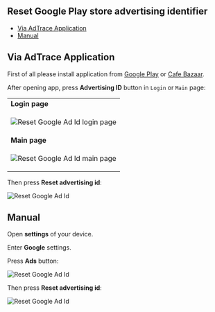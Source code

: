 ## Reset Google Play store advertising identifier

   * [Via AdTrace Application](#solution-1)
   * [Manual](#solution-2)

## <a id="solution-1"></a>Via AdTrace Application

First of all please install application from [Google Play][adtrace-app-google-play-link] or [Cafe Bazaar][adtrace-app-cafe-bazaar-link].

After opening app, press **Advertising ID** button in `Login` or `Main` page:

<table>
<tr>
<td>
<b>Login page</b>
</td>
</tr>
<tr>
<td>

![Reset Google Ad Id login page](https://github.com/adtrace/adtrace_sdk_android/blob/master/doc/assets/reset-ad-id-app-1-login-tutorial.jpg)

</td>
</tr>
<tr>
<td>
<b>Main page</b>
</td>
</tr>
<tr>
<td>

![Reset Google Ad Id main page](https://github.com/adtrace/adtrace_sdk_android/blob/master/doc/assets/reset-ad-id-app-1-main-tutorial.jpeg)

</td>
</tr>
</table>

Then press **Reset advertising id**:

![Reset Google Ad Id](https://github.com/adtrace/adtrace_sdk_android/blob/master/doc/assets/reset-ad-id-3-tutorial)


## <a id="solution-2"></a>Manual

Open **settings** of your device.

Enter **Google** settings.

Press **Ads** button:

![Reset Google Ad Id](https://github.com/adtrace/adtrace_sdk_android/blob/master/doc/assets/reset-ad-id-manual-1-tutorial)

Then press **Reset advertising id**:

![Reset Google Ad Id](https://github.com/adtrace/adtrace_sdk_android/blob/master/doc/assets/reset-ad-id-3-tutorial)

[adtrace-app-google-play-link]: https://play.google.com/store/apps/details?id=io.fearefull.adtrace_app
[adtrace-app-cafe-bazaar-link]: https://cafebazaar.ir/app/io.fearefull.adtrace_app
